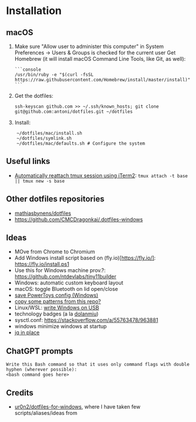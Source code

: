 # Installation

## macOS

1.  Make sure "Allow user to administer this computer" in System Preferences → Users & Groups is checked for the current user
    Get Homebrew (it will install macOS Command Line Tools, like Git, as well):

        ```console
        /usr/bin/ruby -e "$(curl -fsSL https://raw.githubusercontent.com/Homebrew/install/master/install)"
        ```

2.  Get the dotfiles:

    ```console
    ssh-keyscan github.com >> ~/.ssh/known_hosts; git clone git@github.com:antoni/dotfiles.git ~/dotfiles
    ```

3.  Install:

```console
    ~/dotfiles/mac/install.sh
    ~/dotfiles/symlink.sh
    ~/dotfiles/mac/defaults.sh # Configure the system
```

## Useful links

- [Automatically reattach tmux session using iTerm2](https://coderwall.com/p/-mumdg/automatically-reattach-tmux-session-using-iterm2): `tmux attach -t base || tmux new -s base`

## Other dotfiles repositories

- [mathiasbynens/dotfiles](https://github.com/mathiasbynens/dotfiles)
- https://github.com/CMCDragonkai/.dotfiles-windows

## Ideas

- MOve from Chrome to Chromium
- Add Windows install script based on (fly.io)[https://fly.io/]: https://fly.io/install.ps1
- Use this for Windows machine prov.?: https://github.com/ntdevlabs/tiny11builder
- Windows: automatic custom keyboard layout
- macOS: toggle Bluetooth on lid open/close
- [save PowerToys config (Windows)](https://github.com/microsoft/PowerToys/issues/3004#issuecnt-638686691)
- [copy some patterns from this repo?](https://github.com/ur0n2/dotfiles-for-windows)
- Linux/WSL: [write Windows on USB](https://github.com/WoeUSB/WoeUSB-ng)
- technology badges (a la [dolanmiu](https://github.com/dolanmiu))
- sysctl.conf: https://stackoverflow.com/a/55763478/963881
- windows minimize windows at startup
- [jq in place](https://stackoverflow.com/questions/36565295/jq-to-replace-text-directly-on-file-like-sed-i?noredirect=1&lq=1)

## ChatGPT prompts

```text
Write this Bash command so that it uses only command flags with double hyphen (wherever possible):
<bash command goes here>
```

## Credits

- [ur0n2/dotfiles-for-windows](https://github.com/ur0n2/dotfiles-for-windows), where I have taken few scripts/aliases/ideas from
